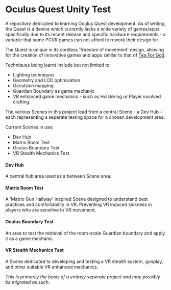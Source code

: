 # Oculus Quest Unity Test
 A repository dedicated to learning Oculus Quest development. As of writing, the Quest is a device which currently lacks a wide variety of games/apps specifically due to its recent release and specific hardware
 requirements - a variable that some PCVR games can not afford to rework their design for. 
 
 The Quest is unique in its cordless 'freedom of movement' design, allowing for the creation of innovative games and apps similar to that of [Tea For God](https://void-room.itch.io/tea-for-god).
 
 Techniques being learnt include but not limited to:
 - Lighting techniques
 - Geometry and LOD optimisation
 - Occulsion mapping
 - Guardian Boundary as game mechanic
 - VR enhanced game mechanics - such as Holstering or Player involved crafting.
 
 The various Scenes in this project lead from a central Scene - a Dev Hub - each representing a seperate testing space for a chosen development area. 
 
 Current Scenes in use:
 - Dev Hub
 - Matrix Room Test
 - Oculus Boundary Test
 - VR Stealth Mechanics Test
 
 #### Dev Hub
 A central hub area used as a between Scene area. 
 
 #### Matrix Room Test
 A 'Matrix Gun Hallway' inspired Scene designed to understand best practices and comfortability in VR. Preventing VR induced sickness in players who are sensitive to VR movement.
 
 #### Oculus Boundary Test
 An area to test the retrieval of the room-scale Guardian boundary and apply it as a game mechanic.
 
 #### VR Stealth Mechanics Test
 A Scene dedicated to developing and testing a VR stealth system, gunplay, and other suitable VR enhanced mechanics.
 
 *This is primarily the basis of a entirely seperate project and may possibly be migrated as such.*